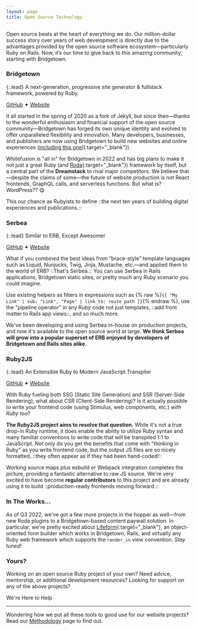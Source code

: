 ```yaml
---
layout: page
title: Open Source Technology
---
```


Open source beats at the heart of everything we do. Our million-dollar success story over years of web development is directly due to the advantages provided by the open source software ecosystem—particularly Ruby on Rails. Now, it’s our time to give back to this amazing community, starting with Bridgetown.

### Bridgetown

{:.lead}
A next-generation, progressive site generator & fullstack framework, powered by Ruby.

<a href="https://github.com/bridgetownrb/bridgetown" target="_blank" style="margin-right:var(--sl-spacing-3x-small)"><sl-icon name="github"></sl-icon>GitHub</a> ✦ <a href="https://www.bridgetownrb.com" target="_blank"><sl-icon name="globe"></sl-icon>Website</a>

It all started in the spring of 2020 as a fork of Jekyll, but since then—thanks to the wonderful enthusiasm and financial support of the open source community—Bridgetown has forged its own unique identity and evolved to offer unparalleled flexibility and innovation. Many developers, businesses, and publishers are now using Bridgetown to build new websites and online experiences ([including this one!](https://github.com/whitefusionhq/whitefusion.studio){:target="_blank"}).

Whitefusion is "all in" for Bridgetown in 2022 and has big plans to make it not just a great Ruby (and [Roda](http://roda.jeremyevans.net){:target="_blank"}) framework by itself, but a central part of the **Dreamstack** to rival major competitors. We believe that—despite the claims of some—the future of website production is _not_ React frontends, GraphQL calls, and serverless functions. But what is? WordPress?? 😋

This our chance as Rubyists to define ::the next ten years of building digital experiences and publications.::

### Serbea

{:.lead}
Similar to ERB, Except Awesomer

<a href="https://github.com/bridgetownrb/serbea" target="_blank" style="margin-right:var(--sl-spacing-3x-small)"><sl-icon name="github"></sl-icon>GitHub</a> ✦ <a href="https://www.serbea.dev" target="_blank"><sl-icon name="globe"></sl-icon>Website</a>

What if you combined the best ideas from “brace-style” template languages such as Liquid, Nunjucks, Twig, Jinja, Mustache, etc.—and applied them to the world of ERB? ::That's Serbea.:: You can use Serbea in Rails applications, Bridgetown static sites, or pretty much any Ruby scenario you could imagine.

Use existing helpers as filters in expressions such as {% raw %}`{{ "My Link" | sub: "Link", "Page" | link_to: route_path }}`{% endraw %}, use the "pipeline operator" in any Ruby code not just templates, ::add front matter to Rails app views::, and so much more.

We've been developing and using Serbea in-house on production projects, and now it's available to the open source world at large. **We think Serbea will grow into a popular superset of ERB enjoyed by developers of Bridgetown and Rails sites alike**.

### Ruby2JS

{:.lead}
An Extensible Ruby to Modern JavaScript Transpiler

<a href="https://github.com/ruby2js/ruby2js" target="_blank" style="margin-right:var(--sl-spacing-3x-small)"><sl-icon name="github"></sl-icon>GitHub</a> ✦ <a href="https://www.ruby2js.com" target="_blank"><sl-icon name="globe"></sl-icon>Website</a>

With Ruby fueling both SSG (Static Site Generation) and SSR (Server-Side Rendering), what about CSR (Client-Side Rendering)? Is it actually possible to write your frontend code (using Stimulus, web components, etc.) _with Ruby too_?

**The Ruby2JS project aims to resolve that question.** While it's not a true drop-in Ruby runtime, it does enable the ability to utilize Ruby syntax and many familiar conventions to write code that will be transpiled 1:1 to JavaScript. Not only do you get the benefits that come with "thinking in Ruby" as you write frontend code, but the output JS files are so nicely formatted, ::they often appear as if they had been hand-coded!::

Working source maps plus esbuild or Webpack integration completes the picture, providing a fantastic alternative to raw JS source. We're very excited to have become **regular contributors** to this project and are already using it to build ::production-ready frontends moving forward.::

### In The Works…

As of Q3 2022, we've got a few more projects in the hopper as well—from new Roda plugins to a Bridgetown-based content paywall solution. In particular, we're pretty excited about [Lifeform](https://github.com/bridgetownrb/lifeform){:target="_blank"}, an object-oriented form builder which works in Bridgetown, Rails, and virtually any Ruby web framework which supports the `render_in` view convention. _Stay tuned!_

### Yours?

Working on an open source Ruby project of your own? Need advice, mentorship, or additional development resources? Looking for support on any of the above projects?

<sl-button variant="primary" size="large" pill onclick="document.querySelector('sl-dialog').show()">We're Here to Help</sl-button>

----

Wondering how we put all these tools to good use for our website projects? Read our [Methodology](/methodology/) page to find out.

